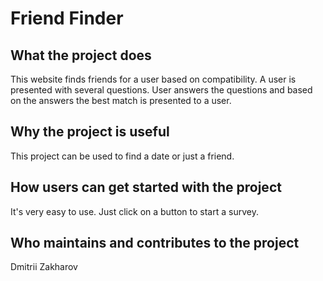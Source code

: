 # Friend Finder

## What the project does
This website finds friends for a user based on compatibility. A user is presented with several questions. User answers the questions and based on the answers the best match is presented to a user.

## Why the project is useful
This project can be used to find a date or just a friend.

## How users can get started with the project
It's very easy to use. Just click on a button to start a survey.

## Who maintains and contributes to the project
Dmitrii Zakharov
